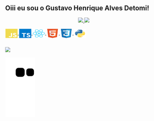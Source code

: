 ## Oiii eu sou o Gustavo Henrique Alves Detomi!
<div align="center">
  <a href="https://github.com/gudetomi">
  <img height="180em" src="https://github-readme-stats.vercel.app/api?username=gudetomi&show_icons=true&theme=dracula&include_all_commits=true&count_private=true"/>
  <img height="180em" src="https://github-readme-stats.vercel.app/api/top-langs/?username=gudetomi&layout=compact&langs_count=7&theme=dracula"/>
</div>
<div style="display: inline_block"><br>
  <img align="center" alt="Gude-Js" height="30" width="40" src="https://raw.githubusercontent.com/devicons/devicon/master/icons/javascript/javascript-plain.svg" style="max-width: 100%;">
  <img align="center" alt="Gude-Ts" height="30" width=40" src="https://raw.githubusercontent.com/devicons/devicon/master/icons/typescript/typescript-plain.svg" style="max-width: 100%;">
  <img align="center" alt="Gude-React" height="30" width="40" src="https://raw.githubusercontent.com/devicons/devicon/master/icons/react/react-original.svg" style="max-width: 100%;">
  <img align="center" alt="Gude-HTML" height="30" width="40" src="https://raw.githubusercontent.com/devicons/devicon/master/icons/html5/html5-original.svg">
  <img align="center" alt="Gude-CSS" height="30" width="40" src="https://raw.githubusercontent.com/devicons/devicon/master/icons/css3/css3-original.svg">
  <img align="center" alt="Gude-Python" height="30" width="40" src="https://raw.githubusercontent.com/devicons/devicon/master/icons/python/python-original.svg" style="max-width: 100%;">
</div>
  
  ##
 
<div> 
  <a href = "mailto:gustavodetomi@gmail.com"><img src="https://img.shields.io/badge/-Gmail-%23333?style=for-the-badge&logo=gmail&logoColor=white" target="_blank"></a>
  <a href="[https://www.linkedin.com/in/gustavohenriquealvesdetomi/]" target="_blank"></a> 
 
  ![Snake animation](https://github.com/gudetomi/gudetomi/blob/output/github-contribution-grid-snake.svg)
 
</div>
